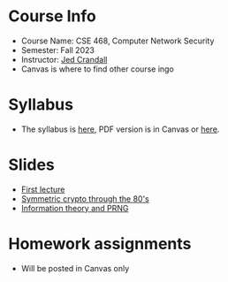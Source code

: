 

# Course Info

- Course Name: CSE 468, Computer Network Security
- Semester: Fall 2023
- Instructor: [Jed Crandall](https://jedcrandall.github.io)
- Canvas is where to find other course ingo

# Syllabus

- The syllabus is [here](https://jedcrandall.github.io/courses/cse468fall2023/syllabus.html), PDF version is in Canvas or [here](https://jedcrandall.github.io/courses/cse468fall2023/syllabus.pdf).

# Slides

- [First lecture](firstlecture.pdf)
- [Symmetric crypto through the 80's](symmetricryptothru80s.pdf)
- [Information theory and PRNG](informationtheoryprng.pdf)

# Homework assignments

- Will be posted in Canvas only

